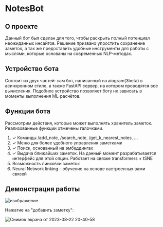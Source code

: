 # NotesBot

## О проекте
Данный бот был сделан для того, чтобы раскрыть полный потенциал неожиданных инсайтов. Решение призвано упростить сохранение заметок, а так же предоставить удобные инструменты для работы с мыслями, которые основаны на современных NLP-методах.


## Устройство бота
Состоит из двух частей: сам бот, написанный на aiogram(3beta) в асинхронном стиле, а также FastAPI сервер, на котором проводятся все вычисления. Подобное устройство позволяет боту не зависать в моменты выполнения ML-расчётов.

## Функции бота
Рассмотрим действия, которые может выполнять хранитель заметок. Реализованные функции отмечены галочками.

1. ✓ Команды /add_note, /search_note, /get_k_nearest_notes, ...
2. ✓ Меню для более удобного управления заметками
3. ✓ Поиск, основанный на эмбеддингах
4. ✓ Выдача ближайших заметок. На данный момент разрабатывается интерфейс для этой опции. Работает на связке transformers + tSNE
5. Возможность линковки заметок
6. Neural Network linking - обучение на основе настроенных вами связей



## Демонстрация работы

![изображение](https://github.com/3Jlou4eJluk/NotesBot/assets/52838612/6a4d76d6-e35a-49cd-8507-48b14755b6b6)

Нажатие на "добавить заметку":

![Снимок экрана от 2023-08-22 20-40-58](https://github.com/3Jlou4eJluk/NotesBot/assets/52838612/dbfbed80-bcc5-4e95-8a4a-60d6bbc28e47)
